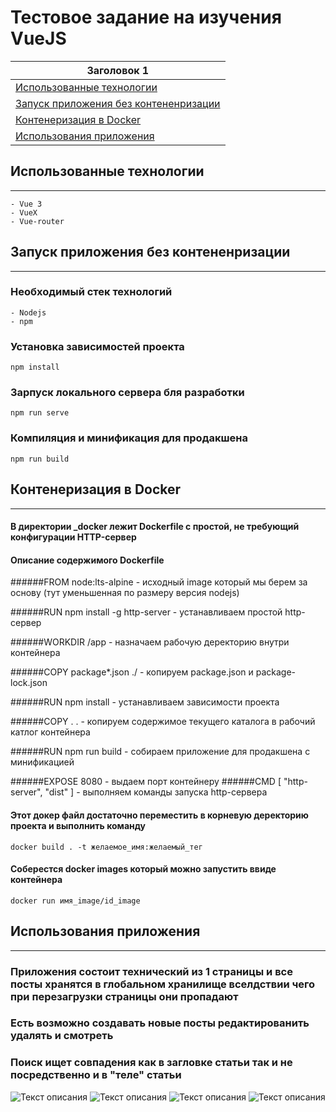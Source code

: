# Тестовое задание на изучения VueJS

| Заголовок 1 | 
| ----------- | 
| [Использованные технологии ](#title1)   | 
| [Запуск приложения без контененризации](#title2)    | 
| [Контенеризация в Docker](#title3)    | 
| [Использования приложения](#title4)    | 



## <a id="title1">Использованные технологии </a>

---
    
    - Vue 3
    - VueX
    - Vue-router


## <a id="title2">Запуск приложения без контененризации </a>

---

### Необходимый стек технологий 
 
    - Nodejs
    - npm

### Установка зависимостей проекта
```
npm install
```

### Зарпуск локального сервера бля разработки
```
npm run serve
```

### Компиляция и минификация для продакшена 
```
npm run build
```

## <a id="title3">Контенеризация в Docker </a>

---
    
#### В директории _docker лежит Dockerfile с простой, не требующий конфигурации HTTP-сервер
#### Описание содержимого Dockerfile

######FROM node:lts-alpine  - исходный image который мы берем за основу (тут уменьшенная по размеру версия nodejs)

######RUN npm install -g http-server - устанавливаем простой http-сервер

######WORKDIR /app - назначаем рабочую деректорию внутри контейнера

######COPY package*.json ./ - копируем package.json и package-lock.json 

######RUN npm install - устанавливаем зависимости проекта

######COPY . . - копируем содержимое текущего каталога в рабочий катлог контейнера 

######RUN npm run build - собираем приложение для продакшена с минификацией

######EXPOSE 8080 - выдаем порт контейнеру 
######CMD [ "http-server", "dist" ] - выполняем команды запуска http-сервера


#### Этот докер файл достаточно переместить в корневую деректорию проекта и выполнить команду 
````
docker build . -t желаемое_имя:желаемый_тег
````
#### Соберестся docker images который можно запустить ввиде контейнера 
````
docker run имя_image/id_image
````

## <a id="title4">Использования приложения</a>

---
### Приложения состоит технический из 1 страницы и все посты хранятся в глобальном хранилище вселдствии чего при перезагрузки страницы они пропадают 

### Есть возможно создавать новые посты редактированить удалять и смотреть 
### Поиск ищет совпадения как в загловке статьи так и не посредственно и в "теле" статьи

![Текст описания](https://disk.yandex.ru/d/kvIuZsZXSaiAQg)
![Текст описания](https://disk.yandex.ru/i/I6Cl2AJOt981Qw)
![Текст описания](https://disk.yandex.ru/i/idCbuU3UzzYBVQ)
![Текст описания](https://disk.yandex.ru/i/bBmE7ffJOJWL_A)
